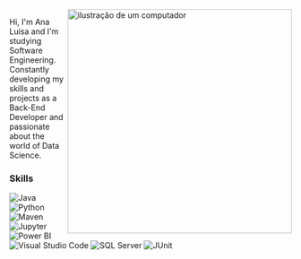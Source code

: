<img src="https://raw.githubusercontent.com/MicaelliMedeiros/micaellimedeiros/master/image/computer-illustration.png" alt="ilustração de um computador" min-width="400px" max-width="400px" width="400px" align="right">

<p align="left"> 
  Hi, I'm Ana Luisa and I'm studying Software Engineering. Constantly developing my skills and projects as a Back-End Developer and passionate about the world of Data Science.
</p>

### Skills
![Java](https://img.shields.io/badge/Java-9370DB?style=for-the-badge&logo=Java&logoColor=white)
![Python](https://img.shields.io/badge/Python-8A2BE2?style=for-the-badge&logo=python&logoColor=white)
![Maven](https://img.shields.io/badge/Apache_Maven-8B008B?style=for-the-badge&logo=apachemaven&logoColor=#E35A16)
![Jupyter](https://img.shields.io/badge/Jupyter-9932CC.svg?&style=for-the-badge&logo=Jupyter&logoColor=white)
![Power BI](https://img.shields.io/badge/PowerBI-4B0082?style=for-the-badge&logo=Power%20BI&logoColor=white)
![Visual Studio Code](https://img.shields.io/badge/Visual_Studio-5C2D91?style=for-the-badge&logo=visual%20studio&logoColor=white)
![SQL Server](https://img.shields.io/badge/Microsoft%20SQL%20Server-DA70D6?style=for-the-badge&logo=microsoft%20sql%20server&logoColor=white)
![JUnit](https://img.shields.io/badge/JUnit-F08080?style=for-the-badge&logo=junit&logoColor=white)
